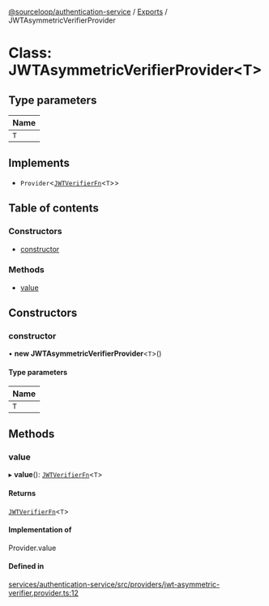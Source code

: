 [@sourceloop/authentication-service](../README.md) / [Exports](../modules.md) / JWTAsymmetricVerifierProvider

# Class: JWTAsymmetricVerifierProvider<T\>

## Type parameters

| Name |
| :------ |
| `T` |

## Implements

- `Provider`<[`JWTVerifierFn`](../modules.md#jwtverifierfn)<`T`\>\>

## Table of contents

### Constructors

- [constructor](JWTAsymmetricVerifierProvider.md#constructor)

### Methods

- [value](JWTAsymmetricVerifierProvider.md#value)

## Constructors

### constructor

• **new JWTAsymmetricVerifierProvider**<`T`\>()

#### Type parameters

| Name |
| :------ |
| `T` |

## Methods

### value

▸ **value**(): [`JWTVerifierFn`](../modules.md#jwtverifierfn)<`T`\>

#### Returns

[`JWTVerifierFn`](../modules.md#jwtverifierfn)<`T`\>

#### Implementation of

Provider.value

#### Defined in

[services/authentication-service/src/providers/jwt-asymmetric-verifier.provider.ts:12](https://github.com/sourcefuse/loopback4-microservice-catalog/blob/00e854d46/services/authentication-service/src/providers/jwt-asymmetric-verifier.provider.ts#L12)
